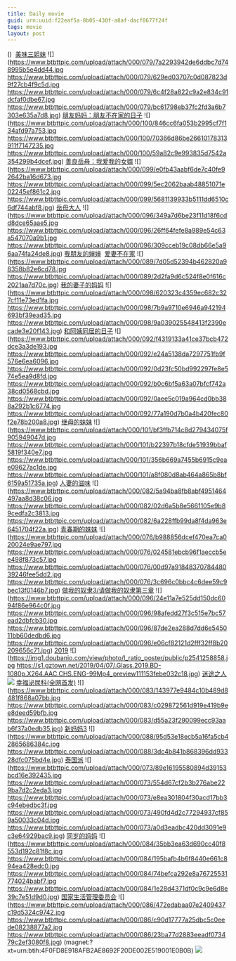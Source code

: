 ```yaml
---
title: Daily movie
guid: urn:uuid:f22eaf5a-8b05-430f-a8af-dacf8677f24f
tags: movie
layout: post
---
```


()
![]()
[美味三姐妹](magnet:?xt=urn:btih:56FM75WYUNOAMCD2RTCWOLHHB4QA4WNUI)
![](https://www.btbttpic.com/upload/attach/000/079/7a2293942de6ddbc7d748995b5e4dd44.jpg
https://www.btbttpic.com/upload/attach/000/079/629ed03707c0d087823d9f27cb4f9c5d.jpg
https://www.btbttpic.com/upload/attach/000/079/6c4f28a822c9a2e834c91dcfaf0dbe67.jpg
https://www.btbttpic.com/upload/attach/000/079/bc61798eb37fc2fd3a6b7303e635a7d8.jpg)
[朋友妈妈：朋友不在家的日子](magnet:?xt=urn:btih:56FM75WYUNOAMCD23RTCWOLHHBQA4WNUI)
![](https://www.btbttpic.com/upload/attach/000/100/846cc6fa053b2995cf7f134afd97a753.jpg
https://www.btbttpic.com/upload/attach/000/100/70366d86be26610178313911f7147235.jpg
https://www.btbttpic.com/upload/attach/000/100/59a82c9e993835d7542a354299b4dcef.jpg)
[善良岳母：我爱我的女婿](magnet:?xt=urn:btih:56FM7524WYUNOAMCD2RTCWOLHHBQA4WNUI)
![](https://www.btbttpic.com/upload/attach/000/099/e0fb43aabf6de7c40fe92642ba16d673.jpg
https://www.btbttpic.com/upload/attach/000/099/5ec2062baab48851071e02245ef861c2.jpg
https://www.btbttpic.com/upload/attach/000/099/5681139933b5111dd6510c6df744abf8.jpg)
[岳母大人](magnet:?xt=urn:btih:56FM75WYUNOAMC3D2RTCWOLHHBQA4WNUI)
![](https://www.btbttpic.com/upload/attach/000/096/349a7d6be23f11d18f6cdd8dce65aae5.jpg
https://www.btbttpic.com/upload/attach/000/096/26ff64fefe8a989e54c63a547070a9b1.jpg
https://www.btbttpic.com/upload/attach/000/096/309cceb19c08db66e5a96aa74fa24de8.jpg)
[我朋友的婶婶](magnet:?xt=urn:btih:56FM75WYUNOAMCD2R32TCWOLHHBQA4WNUI)
![]()
[爱妻不在家](magnet:?xt=urn:btih:56FM75WYUN34OAMCD2RTCWOLHHBQA4WNUI)
![](https://www.btbttpic.com/upload/attach/000/089/7d05d52394b462820a98358b82e6cd78.jpg
https://www.btbttpic.com/upload/attach/000/089/2d2fa9d6c524f8e0f616c2021aa7d70c.jpg)
[我的妻子的妈妈](magnet:?xt=urn:btih:5623FM75WYUNOAMCD2RTCWOLHHBQA4WNUI)
![](https://www.btbttpic.com/upload/attach/000/098/620323c4359ec682c327cf11e73ed1fa.jpg
https://www.btbttpic.com/upload/attach/000/098/7b9a9710e6946a942194693bf39ead35.jpg
https://www.btbttpic.com/upload/attach/000/098/9a039025548413f2390ecade3e20f143.jpg)
[和阿姨同居的日子](magnet:?xt=urn:btih:56FM3375WYUNOAMCD2RTCWOLHHBQA4WNUI)
![](https://www.btbttpic.com/upload/attach/000/092/f4319133a41ce37bcb472dce3a3de193.jpg
https://www.btbttpic.com/upload/attach/000/092/e24a5138da7297751fb9f576e6ea6096.jpg
https://www.btbttpic.com/upload/attach/000/092/0d23fc50bd992297fe8e574e5ea9d8fd.jpg
https://www.btbttpic.com/upload/attach/000/092/b0c6bf5a63a07bfcf742a38cd0568cbd.jpg
https://www.btbttpic.com/upload/attach/000/092/0aee5c019a964cd0bb388a292b1c6774.jpg
https://www.btbttpic.com/upload/attach/000/092/77a190d7b0a4b420fec80f2e78b200a8.jpg)
[继母的妹妹](magnet:?xt=urn:btih:56FM75WY2UNOAMCD2RTCWOLHHBQA4WNUI)
![](https://www.btbttpic.com/upload/attach/000/101/bf3ffb714c8d279434075f905949047d.jpg
https://www.btbttpic.com/upload/attach/000/101/b22397b18cfde51939bbaf5819f340e7.jpg
https://www.btbttpic.com/upload/attach/000/101/356b669a7455b6915c9eae09627ac1de.jpg
https://www.btbttpic.com/upload/attach/000/101/a8f080d8ab464a865b8bf6159a51735a.jpg)
[人妻的滋味](magnet:?xt=urn:btih:56FM75WYUNO12AMCD2RTCWOLHHBQA4WNUI)
![](https://www.btbttpic.com/upload/attach/000/082/5a94ba8fb8abf4951464497aa8d38c06.jpg
https://www.btbttpic.com/upload/attach/000/082/02d6a5b8e5661105e9b89cedfa2c3813.jpg
https://www.btbttpic.com/upload/attach/000/082/6a228ffb99da8f4da963e6451704f22a.jpg)
[青春期的妹妹](magnet:?xt=urn:btih:56FM75WY11UNOAMCD2RTCWOLHHBQA4WNUI)
![](https://www.btbttpic.com/upload/attach/000/076/b988856dcef470ea7ca020024e9ae797.jpg
https://www.btbttpic.com/upload/attach/000/076/024581ebcb96f1aeccb5ee498f873c57.jpg
https://www.btbttpic.com/upload/attach/000/076/00d97a9184837078448039246fee5dd2.jpg
https://www.btbttpic.com/upload/attach/000/076/3c696c0bbc4c6dee59c9bec13f0146b7.jpg)
[做我的奴隶3/请做我的奴隶第三章](magnet:?xt=urn:btih:56FM715WYUNOAMCD2RTCWOLHHBQA4WNUI)
![](https://www.btbttpic.com/upload/attach/000/096/24e11a7e525dd150dc6094f86e964c0f.jpg
https://www.btbttpic.com/upload/attach/000/096/98afedd27f3c515e7bc57ead2dbfcb30.jpg
https://www.btbttpic.com/upload/attach/000/096/87de2ea288d7dd6e545011bb60dedbd6.jpg
https://www.btbttpic.com/upload/attach/000/096/e06cf82121d2fff32ff8b20209656c71.jpg)
[2019](magnet:?xt=urn:btih:D9E6689A9F3095AE87117EAB598B1501C8D342A4)
![](https://img1.doubanio.com/view/photo/l_ratio_poster/public/p2541258858.jpg
https://s1.gztown.net/2019/04/07/.Glass.2019.BD-1080p.X264.AAC.CHS.ENG-99Mp4_preview111153febe032c18.jpg)
[迷途之人](ed2k://|file|迷途之人.720p.BD中英双字[最新电影www.66e.cc](ED2000.COM).mp4|670526364|B1C350D68DE853455CEC97C7F4156C74|h=36DI3CIDPJPZVPXYP4ZY2ZPPIJCDS3FX|/迷途之人.720p.BD中英双字.mp4)
![](https://tu.66vod.net/2019/0967.jpg)
[幸福泌尿科(全网首发)](magnet:?xt=urn:btih:EF8ACFF68A35C06087A8CC5672CE70C01CB3688)
![](https://www.btbttpic.com/upload/attach/000/083/143977e9484c10b489d8481f868a07bb.jpg
https://www.btbttpic.com/upload/attach/000/083/c029872561d919e419b9ee8deed59bfb.jpg
https://www.btbttpic.com/upload/attach/000/083/d55a23f290099ecc93aab6f37a0edb35.jpg)
[新妈妈3](magnet:?xt=urn:btih:EF8AC6D8A35C06087A8CC5672CE70C01CB3688)
![](https://www.btbttpic.com/upload/attach/000/088/95d53e18ecb5a16fa5cb42865686384c.jpg
https://www.btbttpic.com/upload/attach/000/088/3dc4b841b868396dd93328dfc075bd4e.jpg)
[泰国派](magnet:?xt=urn:btih:EF8ACFF8A35C06087A8CC5672CE70C01CB3688)
![](https://www.btbttpic.com/upload/attach/000/073/89e16195580894d39153bcd16e392435.jpg
https://www.btbttpic.com/upload/attach/000/073/554d67cf2b3b276abe229ba7d2c2eda3.jpg
https://www.btbttpic.com/upload/attach/000/073/e8ea301804f30acd17bb3c94ebedbc3f.jpg
https://www.btbttpic.com/upload/attach/000/073/490fd4d2c77294937cf859a50033c04d.jpg
https://www.btbttpic.com/upload/attach/000/073/a0d3eadbc420dd3091e9c3e64929bac9.jpg)
[同岁的妈妈](magnet:?xt=urn:btih:EF8ACFF6D8A35C087A8CC5672CE70C01CB3688)
![](https://www.btbttpic.com/upload/attach/000/084/35bb3ea63d690cc40f8553d192c81f8c.jpg
https://www.btbttpic.com/upload/attach/000/084/195bafb4b6f8440e661c894ea428edc0.jpg
https://www.btbttpic.com/upload/attach/000/084/74befca292e8a76725531774024babf7.jpg
https://www.btbttpic.com/upload/attach/000/084/1e28d4371df0c9c9e6d8e39c7e51d9d0.jpg)
[国家生活管理委员会](magnet:?xt=urn:btih:EF8ACFF6D8A5C06087A8CC5672CE70C01CB3688)
![](https://www.btbttpic.com/upload/attach/000/086/472edabaa07e2409437c19d5324c9742.jpg
https://www.btbttpic.com/upload/attach/000/086/c90d17777a25dbc5c0eede08238877a2.jpg
https://www.btbttpic.com/upload/attach/000/086/23ba77d2883eeadf073479c2ef3080f8.jpg)
(magnet:?xt=urn:btih:4F0FD8E918AFB2AE8692F20DE002E519001E0B0B)
![](http://image.tmdb.org/t/p/original/akyqxcQhaQ8OZuo9ZvodW4xgNhn.jpg)
